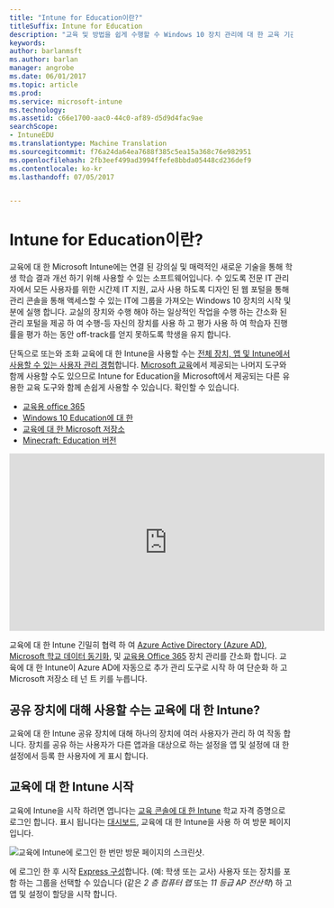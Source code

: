 ```yaml
---
title: "Intune for Education이란?"
titleSuffix: Intune for Education
description: "교육 및 방법을 쉽게 수행할 수 Windows 10 장치 관리에 대 한 교육 기관에 대 한 Intune에 알아봅니다."
keywords: 
author: barlanmsft
ms.author: barlan
manager: angrobe
ms.date: 06/01/2017
ms.topic: article
ms.prod: 
ms.service: microsoft-intune
ms.technology: 
ms.assetid: c66e1700-aac0-44c0-af89-d5d9d4fac9ae
searchScope:
- IntuneEDU
ms.translationtype: Machine Translation
ms.sourcegitcommit: f76a24da64ea7688f385c5ea15a368c76e982951
ms.openlocfilehash: 2fb3eef499ad3994ffefe8bbda05448cd236def9
ms.contentlocale: ko-kr
ms.lasthandoff: 07/05/2017


---
```


# <a name="what-is-intune-for-education"></a>Intune for Education이란?

교육에 대 한 Microsoft Intune에는 연결 된 강의실 및 매력적인 새로운 기술을 통해 학생 학습 결과 개선 하기 위해 사용할 수 있는 소프트웨어입니다. 수 있도록 전문 IT 관리자에서 모든 사용자를 위한 시간제 IT 지원, 교사 사용 하도록 디자인 된 웹 포털을 통해 관리 콘솔을 통해 액세스할 수 있는 IT에 그룹을 가져오는 Windows 10 장치의 시작 및 분에 실행 합니다. 교실의 장치와 수행 해야 하는 일상적인 작업을 수행 하는 간소화 된 관리 포털을 제공 하 여 수행-등 자신의 장치를 사용 하 고 평가 사용 하 여 학습자 진행률을 평가 하는 동안 off-track를 얻지 못하도록 학생을 유지 합니다.

단독으로 또는와 조화 교육에 대 한 Intune을 사용할 수는 [전체 장치, 앱 및 Intune에서 사용할 수 있는 사용자 관리 경험](https://docs.microsoft.com/intune/understand-explore/introduction-to-microsoft-intune)합니다. [Microsoft 교육](https://docs.microsoft.com/education/#pivot=itpro)에서 제공되는 나머지 도구와 함께 사용할 수도 있으므로 Intune for Education을 Microsoft에서 제공되는 다른 유용한 교육 도구와 함께 손쉽게 사용할 수 있습니다. 확인할 수 있습니다.

- [교육용 office 365](https://support.office.com/article/Set-up-Office-365-for-business-6a3a29a0-e616-4713-99d1-15eda62d04fa)
- [Windows 10 Education에 대 한](https://docs.microsoft.com/education/windows)
- [교육에 대 한 Microsoft 저장소](https://docs.microsoft.com/microsoft-store/index?toc=/microsoft-store/education/toc.json)
- [Minecraft: Education 버전](https://docs.microsoft.com/education/windows/school-get-minecraft)

<iframe width="560" height="315" src="https://www.youtube.com/embed/ukrnCwcLvV8" frameborder="0" allowfullscreen></iframe>

교육에 대 한 Intune 긴밀히 협력 하 여 [Azure Active Directory (Azure AD)](https://docs.microsoft.com/azure/active-directory/active-directory-administer), [Microsoft 학교 데이터 동기화](https://sds.microsoft.com), 및 [교육용 Office 365](https://support.office.com/article/Get-started-with-Office-365-Education-AB02ABE5-A1EE-458C-B749-5B44416CCF14) 장치 관리를 간소화 합니다. 교육에 대 한 Intune이 Azure AD에 자동으로 추가 관리 도구로 시작 하 여 단순화 하 고 Microsoft 저장소 테 넌 트 키를 누릅니다.

## <a name="will-intune-for-education-work-for-shared-devices"></a>공유 장치에 대해 사용할 수는 교육에 대 한 Intune?
교육에 대 한 Intune 공유 장치에 대해 하나의 장치에 여러 사용자가 관리 하 여 작동 합니다. 장치를 공유 하는 사용자가 다른 앱과을 대상으로 하는 설정을 앱 및 설정에 대 한 설정에서 등록 한 사용자에 게 표시 합니다.

## <a name="get-started-with-intune-for-education"></a>교육에 대 한 Intune 시작
교육에 Intune을 시작 하려면 엽니다는 [교육 콘솔에 대 한 Intune](https://intuneeducation.portal.azure.com) 학교 자격 증명으로 로그인 합니다. 표시 됩니다는 [대시보드](how-do-i-customize-my-dashboard.md), 교육에 대 한 Intune을 사용 하 여 방문 페이지입니다.

![교육에 Intune에 로그인 한 번만 방문 페이지의 스크린샷.](./media/dashboard-001-landing-page.png)

에 로그인 한 후 시작 [Express 구성](what-is-express-configuration.md)합니다. (예: 학생 또는 교사) 사용자 또는 장치를 포함 하는 그룹을 선택할 수 있습니다 (같은 _2 층 컴퓨터 랩_ 또는 _11 등급 AP 전산학_) 하 고 앱 및 설정이 할당을 시작 합니다.

